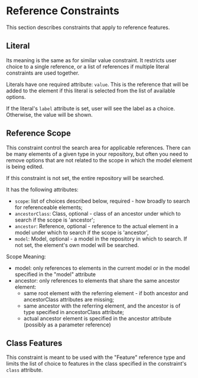 # Reference Constraints

This section describes constraints that apply to reference features.

## Literal

Its meaning is the same as for similar value constraint. It restricts user choice to a single reference, or a list of references if multiple literal constraints are used together.

Literals have one required attribute: `value`. This is the reference that will be added to the element if this literal is selected from the list of available options.

If the literal's `label` attribute is set, user will see the label as a choice. Otherwise, the value will be shown.

## Reference Scope

This constraint control the search area for applicable references. There can be many elements of a given type in your repository, but often you need to remove options that are not related to the scope in which the model element is being edited.

If this constraint is not set, the entire repository will be searched.

It has the following attributes:

* `scope`: list of choices described below, required -  how broadly to search for referenceable elements;
* `ancestorClass`: Class, optional - class of an ancestor under which to search if the scope is 'ancestor';
* `ancestor`: Reference, optional - reference to the actual element in a model under which to search if the scope is 'ancestor',
* `model`: Model, optional - a model in the repository in which to search. If not set, the element's own model will be searched.

Scope Meaning:

* model: only references to elements in the current model or in the model specified in the "model" attribute
* ancestor: only references to elements that share the same ancestor element:
    * same root element with the referring element - if both ancestor and ancestorClass attributes are missing;
    * same ancestor with the referring element, and the ancestor is of type specified in ancestorClass attribute;
    * actual ancestor element is specified in the ancestor attribute (possibly as a parameter reference)

## Class Features

This constraint is meant to be used with the "Feature" reference type and limits the list of choice to features in the class specified in the constraint's `class` attribute.
